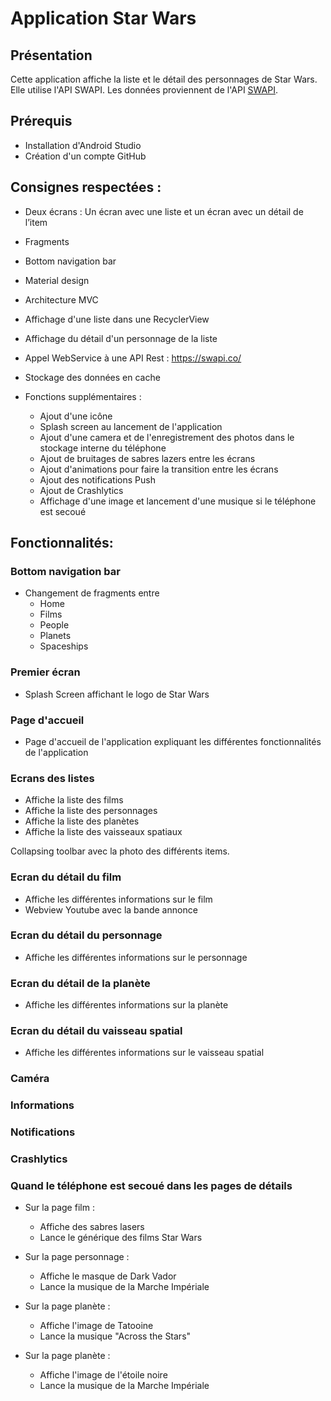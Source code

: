 # Application Star Wars
## Présentation
Cette application affiche la liste et le détail des personnages de Star Wars. Elle utilise l'API SWAPI.
Les données proviennent de l'API [SWAPI](https://swapi.co/).

## Prérequis
- Installation d'Android Studio
- Création d'un compte GitHub

## Consignes respectées :

- Deux écrans : Un écran avec une liste et un écran avec un détail de l’item
- Fragments
- Bottom navigation bar
- Material design
- Architecture MVC
- Affichage d'une liste dans une RecyclerView
- Affichage du détail d'un personnage de la liste
- Appel WebService à une API Rest : https://swapi.co/
- Stockage des données en cache

- Fonctions supplémentaires :
  - Ajout d'une icône
  - Splash screen au lancement de l'application
  - Ajout d'une camera et de l'enregistrement des photos dans le stockage interne du téléphone
  - Ajout de bruitages de sabres lazers entre les écrans
  - Ajout d'animations pour faire la transition entre les écrans
  - Ajout des notifications Push
  - Ajout de Crashlytics
  - Affichage d'une image et lancement d'une musique si le téléphone est secoué


## Fonctionnalités:

### Bottom navigation bar
- Changement de fragments entre 
    - Home
    - Films
    - People
    - Planets
    - Spaceships

### Premier écran
- Splash Screen affichant le logo de Star Wars

### Page d'accueil
- Page d'accueil de l'application expliquant les différentes fonctionnalités de l'application

### Ecrans des listes
- Affiche la liste des films
- Affiche la liste des personnages
- Affiche la liste des planètes
- Affiche la liste des vaisseaux spatiaux

Collapsing toolbar avec la photo des différents items.

### Ecran du détail du film
- Affiche les différentes informations sur le film
- Webview Youtube avec la bande annonce

### Ecran du détail du personnage
- Affiche les différentes informations sur le personnage

### Ecran du détail de la planète
- Affiche les différentes informations sur la planète

### Ecran du détail du vaisseau spatial
- Affiche les différentes informations sur le vaisseau spatial

### Caméra

### Informations

### Notifications

### Crashlytics

### Quand le téléphone est secoué dans les pages de détails
- Sur la page film : 
    - Affiche des sabres lasers
    - Lance le générique des films Star Wars
    
- Sur la page personnage : 
    - Affiche le masque de Dark Vador
    - Lance la musique de la Marche Impériale
    
- Sur la page planète : 
    - Affiche l'image de Tatooine
    - Lance la musique "Across the Stars"
    
- Sur la page planète : 
    - Affiche l'image de l'étoile noire
    - Lance la musique de la Marche Impériale

